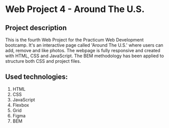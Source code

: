 # Web Project 4 - Around The U.S.

## Project description

This is the fourth Web Project for the Practicum Web Development bootcamp. It's an interactive page called 'Around The U.S.' where users can add, remove and like photos. The webpage is fully responsive and created with HTML, CSS and JavaScript. The BEM methodology has been applied to structure both CSS and project files.

## Used technologies:

1. HTML
2. CSS
3. JavaScript
4. Flexbox
5. Grid
6. Figma
7. BEM
